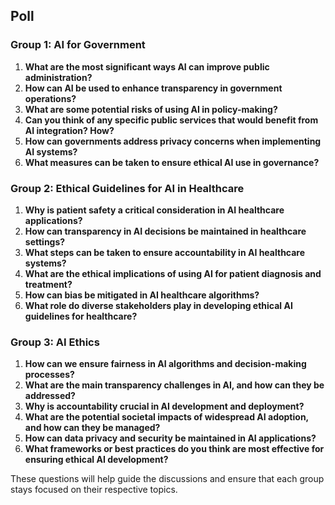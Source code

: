 ## Poll

### Group 1: AI for Government
1. **What are the most significant ways AI can improve public administration?**
2. **How can AI be used to enhance transparency in government operations?**
3. **What are some potential risks of using AI in policy-making?**
4. **Can you think of any specific public services that would benefit from AI integration? How?**
5. **How can governments address privacy concerns when implementing AI systems?**
6. **What measures can be taken to ensure ethical AI use in governance?**

### Group 2: Ethical Guidelines for AI in Healthcare
1. **Why is patient safety a critical consideration in AI healthcare applications?**
2. **How can transparency in AI decisions be maintained in healthcare settings?**
3. **What steps can be taken to ensure accountability in AI healthcare systems?**
4. **What are the ethical implications of using AI for patient diagnosis and treatment?**
5. **How can bias be mitigated in AI healthcare algorithms?**
6. **What role do diverse stakeholders play in developing ethical AI guidelines for healthcare?**

### Group 3: AI Ethics
1. **How can we ensure fairness in AI algorithms and decision-making processes?**
2. **What are the main transparency challenges in AI, and how can they be addressed?**
3. **Why is accountability crucial in AI development and deployment?**
4. **What are the potential societal impacts of widespread AI adoption, and how can they be managed?**
5. **How can data privacy and security be maintained in AI applications?**
6. **What frameworks or best practices do you think are most effective for ensuring ethical AI development?**

These questions will help guide the discussions and ensure that each group stays focused on their respective topics.
